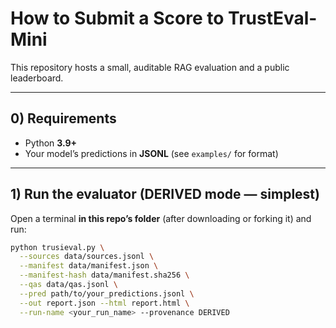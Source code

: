 # How to Submit a Score to TrustEval-Mini

This repository hosts a small, auditable RAG evaluation and a public leaderboard.

---

## 0) Requirements
- Python **3.9+**
- Your model’s predictions in **JSONL** (see `examples/` for format)

---

## 1) Run the evaluator (DERIVED mode — simplest)

Open a terminal **in this repo’s folder** (after downloading or forking it) and run:

```bash
python trusieval.py \
  --sources data/sources.jsonl \
  --manifest data/manifest.json \
  --manifest-hash data/manifest.sha256 \
  --qas data/qas.jsonl \
  --pred path/to/your_predictions.jsonl \
  --out report.json --html report.html \
  --run-name <your_run_name> --provenance DERIVED
